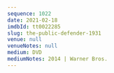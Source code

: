 ```yaml
---
sequence: 1022
date: 2021-02-18
imdbId: tt0022285
slug: the-public-defender-1931
venue: null
venueNotes: null
medium: DVD
mediumNotes: 2014 | Warner Bros.
---
```


